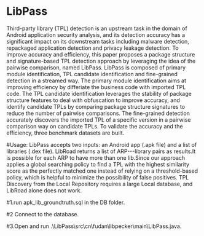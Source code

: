 # LibPass

Third-party library (TPL) detection is an upstream task in the domain of Android application security analysis, and its detection accuracy has a significant impact on its downstream tasks including malware detection, repackaged application detection and privacy leakage detection. To improve accuracy and efficiency, this paper proposes a package structure and signature-based TPL detection approach by leveraging the idea of the pairwise comparison, named LibPass. LibPass is composed of primary module identification, TPL candidate identification and fine-grained detection in a streamed way. The primary module identification aims at improving efficiency by differiate the business code with imported TPL code. The TPL candidate identification leverages the stability of package structure features to deal with obfuscation to improve accuracy, and identify candidate TPLs by comparing package structure signatures to reduce the number of pairwise comparisons. The fine-grained detection accurately discovers the imported TPL of a specific version in a pairwise comparison way on candidate TPLs. To validate the accuracy and the efficiency, three benchmark datasets are built.

#Usage: LibPass accepts two inputs: an Android app (.apk file) and a list of libraries (.dex file). LibRoad returns a list of ARP---library pairs as results.It is possible for each ARP to have more than one lib.Since our approach applies a global searching policy to find a TPL with the highest similarity score as the perfectly matched one instead of relying on a threshold-based policy, which is helpful to minimize the possibility of false positives. TPL Discovery from the Local Repository requires a large Local database, and LibRoad alone does not work.

#1.run apk_lib_groundtruth.sql in the DB folder. 

#2 Connect to the database. 

#3.Open and run .\LibPass\src\cn\fudan\libpecker\main\LibPass.java.
